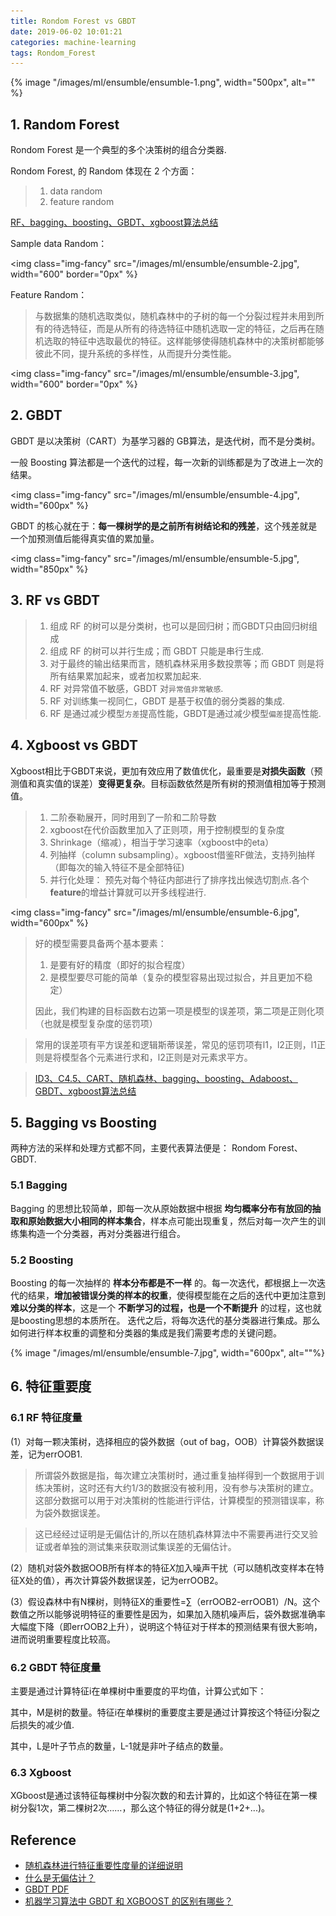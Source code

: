 ```yaml
---
title: Rondom Forest vs GBDT
date: 2019-06-02 10:01:21
categories: machine-learning
tags: Rondom_Forest
---
```


{% image "/images/ml/ensumble/ensumble-1.png", width="500px", alt="" %}

<!--<a href="/2019/06/02/ml/Random_Forest_and_GBDT/" target="_self" style="display:block; margin:0 auto; background:url('/images/ml/ensumble/ensumble-1.png') no-repeat 0 0 / contain; height:304px; width:550px;"></a>
-->
<!-- more -->

## 1. Random Forest

Rondom Forest 是一个典型的多个决策树的组合分类器.

Rondom Forest, 的 Random 体现在 2 个方面：

> 1. data random
> 2. feature random

[RF、bagging、boosting、GBDT、xgboost算法总结][7.1]

Sample data Random： 

<img class="img-fancy" src="/images/ml/ensumble/ensumble-2.jpg", width="600" border="0px" %}

Feature Random：

> 与数据集的随机选取类似，随机森林中的子树的每一个分裂过程并未用到所有的待选特征，而是从所有的待选特征中随机选取一定的特征，之后再在随机选取的特征中选取最优的特征。这样能够使得随机森林中的决策树都能够彼此不同，提升系统的多样性，从而提升分类性能。

<img class="img-fancy" src="/images/ml/ensumble/ensumble-3.jpg", width="600" border="0px" %}

[7.1]: https://zhuanlan.zhihu.com/p/34534004

## 2. GBDT

GBDT 是以决策树（CART）为基学习器的 GB算法，是迭代树，而不是分类树。

一般 Boosting 算法都是一个迭代的过程，每一次新的训练都是为了改进上一次的结果。

<img class="img-fancy" src="/images/ml/ensumble/ensumble-4.jpg", width="600px" %}

GBDT 的核心就在于：**每一棵树学的是之前所有树结论和的残差**，这个残差就是一个加预测值后能得真实值的累加量。

<img class="img-fancy" src="/images/ml/ensumble/ensumble-5.jpg", width="850px" %}

## 3. RF vs GBDT

> 1. 组成 RF 的树可以是分类树，也可以是回归树；而GBDT只由回归树组成 
> 2. 组成 RF 的树可以并行生成；而 GBDT 只能是串行生成. 
> 3. 对于最终的输出结果而言，随机森林采用多数投票等；而 GBDT 则是将所有结果累加起来，或者加权累加起来. 
> 4. RF 对异常值不敏感，GBDT 对`异常值非常敏感`.
> 5. RF 对训练集一视同仁，GBDT 是基于权值的弱分类器的集成. 
> 6. RF 是通过减少模型`方差`提高性能，GBDT是通过减少模型`偏差`提高性能.

## 4. Xgboost vs GBDT

Xgboost相比于GBDT来说，更加有效应用了数值优化，最重要是**对损失函数**（预测值和真实值的误差）**变得更复杂**。目标函数依然是所有树的预测值相加等于预测值。

> 1. 二阶泰勒展开，同时用到了一阶和二阶导数
> 2. xgboost在代价函数里加入了正则项，用于控制模型的复杂度
> 3. Shrinkage（缩减），相当于学习速率（xgboost中的eta）
> 4. 列抽样（column subsampling）。xgboost借鉴RF做法，支持列抽样（即每次的输入特征不是全部特征)
> 5. 并行化处理： 预先对每个特征内部进行了排序找出候选切割点.各个**feature**的增益计算就可以开多线程进行.

<img class="img-fancy" src="/images/ml/ensumble/ensumble-6.jpg", width="600px" %}

> 好的模型需要具备两个基本要素：
>
> 1. 是要有好的精度（即好的拟合程度）
> 2. 是模型要尽可能的简单（复杂的模型容易出现过拟合，并且更加不稳定）
>
> 因此，我们构建的目标函数右边第一项是模型的误差项，第二项是正则化项（也就是模型复杂度的惩罚项）

> 常用的误差项有平方误差和逻辑斯蒂误差，常见的惩罚项有l1，l2正则，l1正则是将模型各个元素进行求和，l2正则是对元素求平方。

> [ID3、C4.5、CART、随机森林、bagging、boosting、Adaboost、GBDT、xgboost算法总结](https://zhuanlan.zhihu.com/p/34534004)

## 5. Bagging vs Boosting

两种方法的采样和处理方式都不同，主要代表算法便是： Rondom Forest、 GBDT.

### 5.1 Bagging

Bagging 的思想比较简单，即每一次从原始数据中根据 **均匀概率分布有放回的抽取和原始数据大小相同的样本集合**，样本点可能出现重复，然后对每一次产生的训练集构造一个分类器，再对分类器进行组合。

### 5.2 Boosting

Boosting 的每一次抽样的 **样本分布都是不一样** 的。每一次迭代，都根据上一次迭代的结果，**增加被错误分类的样本的权重**，使得模型能在之后的迭代中更加注意到 **难以分类的样本**，这是一个 **不断学习的过程，也是一个不断提升** 的过程，这也就是boosting思想的本质所在。 迭代之后，将每次迭代的基分类器进行集成。那么如何进行样本权重的调整和分类器的集成是我们需要考虑的关键问题。

{% image "/images/ml/ensumble/ensumble-7.jpg", width="600px", alt=""%}

## 6. 特征重要度

### 6.1 RF 特征度量

(1）对每一颗决策树，选择相应的袋外数据（out of bag，OOB）​计算袋外数据误差，记为errOOB1.

> 所谓袋外数据是指，每次建立决策树时，通过重复抽样得到一个数据用于训练​决策树，这时还有大约1/3的数据没有被利用，没有参与决策树的建立。这部分数据可以用于对决策树的性能进行评估，计算模型的预测错误率，称为袋外数据误差。

> ​这已经经过证明是无偏估计的,所以在随机森林算法中不需要再进行交叉验证或者单独的测试集来获取测试集误差的无偏估计。

​(2）随机对袋外数据OOB所有样本的特征$X$加入噪声干扰（可以随机改变样本在特征X处的值），再次计算袋外数据误差，记为errOOB2。

(3）​假设森林中有N棵树，则特征X的重要性=∑（errOOB2-errOOB1）/N。这个数值之所以能够说明特征的重要性是因为，如果加入随机噪声后，袋外数据准确率大幅度下降（即errOOB2上升），说明这个特征对于样本的预测结果有很大影响，进而说明重要程度比较高。

### 6.2 GBDT 特征度量

主要是通过计算特征i在单棵树中重要度的平均值，计算公式如下：

其中，M是树的数量。特征i在单棵树的重要度主要是通过计算按这个特征i分裂之后损失的减少值.

其中，L是叶子节点的数量，L-1就是非叶子结点的数量。

### 6.3 Xgboost

XGboost是通过该特征每棵树中分裂次数的和去计算的，比如这个特征在第一棵树分裂1次，第二棵树2次……，那么这个特征的得分就是(1+2+...)。

## Reference 

- [随机森林进行特征重要性度量的详细说明](https://blog.csdn.net/m0_37770941/article/details/78330795)
- [什么是无偏估计？](https://www.zhihu.com/question/22983179)
- [GBDT PDF](http://wepon.me/files/gbdt.pdf)
- [机器学习算法中 GBDT 和 XGBOOST 的区别有哪些？](https://www.zhihu.com/question/41354392)
